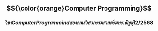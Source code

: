﻿## $${\color{orange}Computer Programming}$$
### $${วิชา Computer Programmind ของคณะวิศวกรรมศาสตร์ มทร.ธัญบุรี 2/2568}$$


